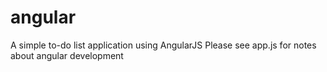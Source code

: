 # angular
A simple to-do list application using AngularJS
Please see app.js for notes about angular development